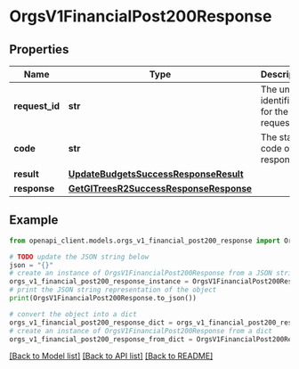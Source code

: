 # OrgsV1FinancialPost200Response


## Properties

Name | Type | Description | Notes
------------ | ------------- | ------------- | -------------
**request_id** | **str** | The unique identifier for the request. | 
**code** | **str** | The status code of the response. | 
**result** | [**UpdateBudgetsSuccessResponseResult**](UpdateBudgetsSuccessResponseResult.md) |  | 
**response** | [**GetGlTreesR2SuccessResponseResponse**](GetGlTreesR2SuccessResponseResponse.md) |  | [optional] 

## Example

```python
from openapi_client.models.orgs_v1_financial_post200_response import OrgsV1FinancialPost200Response

# TODO update the JSON string below
json = "{}"
# create an instance of OrgsV1FinancialPost200Response from a JSON string
orgs_v1_financial_post200_response_instance = OrgsV1FinancialPost200Response.from_json(json)
# print the JSON string representation of the object
print(OrgsV1FinancialPost200Response.to_json())

# convert the object into a dict
orgs_v1_financial_post200_response_dict = orgs_v1_financial_post200_response_instance.to_dict()
# create an instance of OrgsV1FinancialPost200Response from a dict
orgs_v1_financial_post200_response_from_dict = OrgsV1FinancialPost200Response.from_dict(orgs_v1_financial_post200_response_dict)
```
[[Back to Model list]](../README.md#documentation-for-models) [[Back to API list]](../README.md#documentation-for-api-endpoints) [[Back to README]](../README.md)


